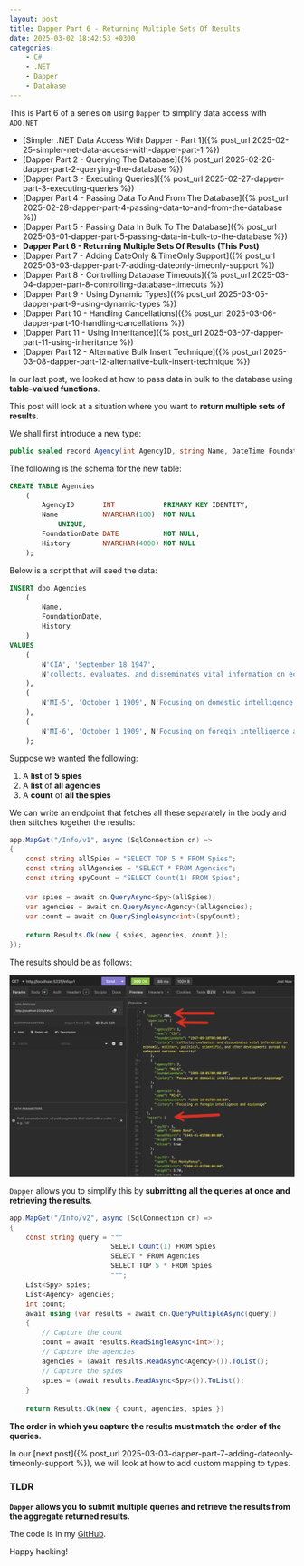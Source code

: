 ```yaml
---
layout: post
title: Dapper Part 6 - Returning Multiple Sets Of Results
date: 2025-03-02 18:42:53 +0300
categories:
    - C#
    - .NET
    - Dapper
    - Database
---
```


This is Part 6 of a series on using `Dapper` to simplify data access with `ADO.NET`

* [Simpler .NET Data Access With Dapper - Part 1]({% post_url 2025-02-25-simpler-net-data-access-with-dapper-part-1 %})
* [Dapper Part 2 - Querying The Database]({% post_url 2025-02-26-dapper-part-2-querying-the-database %})
* [Dapper Part 3 - Executing Queries]({% post_url 2025-02-27-dapper-part-3-executing-queries %})
* [Dapper Part 4 - Passing Data To And From The Database]({% post_url 2025-02-28-dapper-part-4-passing-data-to-and-from-the-database %})
* [Dapper Part 5 - Passing Data In Bulk To The Database]({% post_url 2025-03-01-dapper-part-5-passing-data-in-bulk-to-the-database %})
* **Dapper Part 6 - Returning Multiple Sets Of Results (This Post)**
* [Dapper Part 7 - Adding DateOnly & TimeOnly Support]({% post_url 2025-03-03-dapper-part-7-adding-dateonly-timeonly-support %})
* [Dapper Part 8 - Controlling Database Timeouts]({% post_url 2025-03-04-dapper-part-8-controlling-database-timeouts %})
* [Dapper Part 9 - Using Dynamic Types]({% post_url 2025-03-05-dapper-part-9-using-dynamic-types %})
* [Dapper Part 10 - Handling Cancellations]({% post_url 2025-03-06-dapper-part-10-handling-cancellations %})
* [Dapper Part 11 - Using Inheritance]({% post_url 2025-03-07-dapper-part-11-using-inheritance %})
* [Dapper Part 12 - Alternative Bulk Insert Technique]({% post_url 2025-03-08-dapper-part-12-alternative-bulk-insert-technique %})

In our last post, we looked at how to pass data in bulk to the database using **table-valued functions**.

This post will look at a situation where you want to **return multiple sets of results**.

We shall first introduce a new type:

```c#
public sealed record Agency(int AgencyID, string Name, DateTime FoundationDate, string History);
```

The following is the schema for the new table:

```sql
CREATE TABLE Agencies
    (
        AgencyID       INT            PRIMARY KEY IDENTITY,
        Name           NVARCHAR(100)  NOT NULL
            UNIQUE,
        FoundationDate DATE           NOT NULL,
        History        NVARCHAR(4000) NOT NULL
    );

```

Below is a script that will seed the data:

```sql
INSERT dbo.Agencies
    (
        Name,
        FoundationDate,
        History
    )
VALUES
    (
        N'CIA', 'September 18 1947',
        N'collects, evaluates, and disseminates vital information on economic, military, political, scientific, and other developments abroad to safeguard national security'
    ),
    (
        N'MI-5', 'October 1 1909', N'Focusing on domestic intelligence and counter-espionage'
    ),
    (
        N'MI-6', 'October 1 1909', N'Focusing on foregin intelligence and espionage'
    );
```

Suppose we wanted the following:

1. A **list** of **5 spies**
2. A **list** of **all agencies**
3. A **count** of **all the spies**

We can write an endpoint that fetches all these separately in the body and then stitches together the results:

```c#
app.MapGet("/Info/v1", async (SqlConnection cn) =>
{
    const string allSpies = "SELECT TOP 5 * FROM Spies";
    const string allAgencies = "SELECT * FROM Agencies";
    const string spyCount = "SELECT Count(1) FROM Spies";

    var spies = await cn.QueryAsync<Spy>(allSpies);
    var agencies = await cn.QueryAsync<Agency>(allAgencies);
    var count = await cn.QuerySingleAsync<int>(spyCount);

    return Results.Ok(new { spies, agencies, count });
});
```

The results should be as follows:

![ComplexReturnQuery](../images/2025/03/ComplexReturnQuery.png)

`Dapper` allows you to simplify this by **submitting all the queries at once and retrieving the results**.

```c#
app.MapGet("/Info/v2", async (SqlConnection cn) =>
{
    const string query = """
                         SELECT Count(1) FROM Spies
                         SELECT * FROM Agencies
                         SELECT TOP 5 * FROM Spies
                         """;
    List<Spy> spies;
    List<Agency> agencies;
    int count;
    await using (var results = await cn.QueryMultipleAsync(query))
    {
        // Capture the count
        count = await results.ReadSingleAsync<int>();
        // Capture the agencies
        agencies = (await results.ReadAsync<Agency>()).ToList();
        // Capture the spies
        spies = (await results.ReadAsync<Spy>()).ToList();
    }

    return Results.Ok(new { count, agencies, spies })
```

**The order in which you capture the results must match the order of the queries.**

In our [next post]({% post_url 2025-03-03-dapper-part-7-adding-dateonly-timeonly-support %}), we will look at how to add custom mapping to types.

### TLDR

**`Dapper` allows you to submit multiple queries and retrieve the results from the aggregate returned results.**

The code is in my [GitHub](https://github.com/conradakunga/BlogCode/tree/master/2025-03-02%20-%20Dapper%20Part%206).

Happy hacking!

